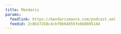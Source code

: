 ```yaml
---
title: Mandaris
params:
  feedlink: https://mandarismoore.com/podcast.xml
  feedid: 2c8b372b8c4cbf0b64855fe8b80851d4
---
```

